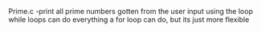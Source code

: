 Prime.c -print all prime numbers gotten from the user input using the loop
while loops can do everything a for loop can do, but its just more flexible
